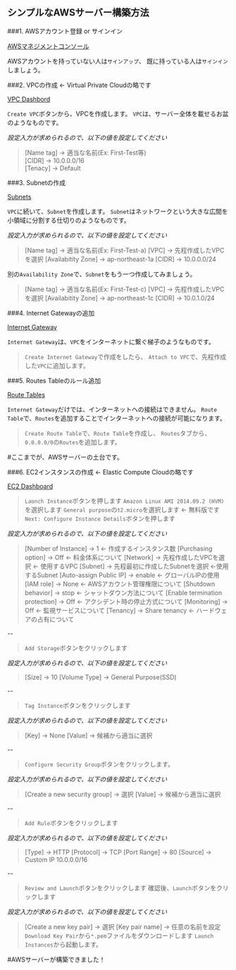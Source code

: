 シンプルなAWSサーバー構築方法
----
###1. AWSアカウント登録 or サインイン

[AWSマネジメントコンソール](http://aws.amazon.com/jp/console/)

AWSアカウントを持っていない人は`サインアップ`、
既に持っている人は`サインイン`しましょう。

###2. VPCの作成 ← Virtual Private Cloudの略です

[VPC Dashbord](https://ap-northeast-1.console.aws.amazon.com/vpc/home?region=ap-northeast-1#)

`Create VPC`ボタンから、VPCを作成します。
`VPC`は、サーバー全体を載せるお盆のようなものです。

*設定入力が求められるので、以下の値を設定してください*

> [Name tag] -> 適当な名前(Ex: First-Test等)  
  [CIDR] -> 10.0.0.0/16  
  [Tenacy] -> Default  

###3. Subnetの作成

[Subnets](https://ap-northeast-1.console.aws.amazon.com/vpc/home?region=ap-northeast-1#subnets:)

`VPC`に続いて、`Subnet`を作成します。
`Subnet`はネットワークという大きな広間を小領域に分割する仕切りのようなものです。

*設定入力が求められるので、以下の値を設定してください*

> [Name tag] -> 適当な名前(Ex: First-Test-a)
  [VPC] -> 先程作成したVPCを選択
  [Availabitity Zone] -> ap-northeast-1a
  [CIDR] -> 10.0.0.0/24

別の`Availability Zone`で、`Subnet`をもう一つ作成してみましょう。



> [Name tag] -> 適当な名前(Ex: First-Test-c)
  [VPC] -> 先程作成したVPCを選択
  [Availabitity Zone] -> ap-northeast-1c
  [CIDR] -> 10.0.1.0/24

###4. Internet Gatewayの追加

[Internet Gateway](https://ap-northeast-1.console.aws.amazon.com/vpc/home?region=ap-northeast-1#igws:)

`Internet Gateway`は、`VPC`をインターネットに繋ぐ梯子のようなものです。

>`Create Internet Gateway`で作成をしたら、
`Attach to VPC`で、先程作成した`VPC`に追加します。

###5. Routes Tableのルール追加

[Route Tables](https://ap-northeast-1.console.aws.amazon.com/vpc/home?region=ap-northeast-1#routetables:)

`Internet Gateway`だけでは、インターネットへの接続はできません。
`Route Table`で、`Routes`を追加することでインターネットへの接続が可能になります。

> `Create Route Table`で、`Route Table`を作成し、
  `Routes`タブから、`0.0.0.0/0`の`Routes`を追加します。

#ここまでが、AWSサーバーの土台です。

###6. EC2インスタンスの作成 ← Elastic Compute Cloudの略です

[EC2 Dashboard](https://ap-northeast-1.console.aws.amazon.com/ec2/v2/home?region=ap-northeast-1#)

> `Launch Instance`ボタンを押します
  `Amazon Linux AMI 2014.09.2 (HVM)`を選択します
  `General purpose`の`t2.micro`を選択します ← 無料版です
  `Next: Configure Instance Details`ボタンを押します

*設定入力が求められるので、以下の値を設定してください*

> [Number of Instance] -> 1 ← 作成するインスタンス数
  [Purchasing option] -> Off ← 料金体系について
  [Network] -> 先程作成したVPCを選択 ← 使用するVPC
  [Subnet] -> 先程最初に作成したSubnetを選択 ←使用するSubnet
  [Auto-assign Public IP] -> enable ← グローバルIPの使用
  [IAM role] -> None ← AWSアカウント管理権限について
  [Shutdown behavior] -> stop ← シャットダウン方法について
  [Enable termination protection] -> Off ← アクシデント時の停止方式について
  [Monitoring] -> Off ← 監視サービスについて
  [Tenancy] -> Share tenancy ← ハードウェアの占有について

--
 > `Add Storage`ボタンをクリックします 

*設定入力が求められるので、以下の値を設定してください*

> [Size] -> 10
  [Volume Type] -> General Purpose(SSD)

--
 > `Tag Instance`ボタンをクリックします 

*設定入力が求められるので、以下の値を設定してください*

> [Key] -> None
  [Value] -> 候補から適当に選択

--
 > `Configure Security Group`ボタンをクリックします。 

*設定入力が求められるので、以下の値を設定してください*

> [Create a new security group] -> 選択
  [Value] -> 候補から適当に選択

--
> `Add Rule`ボタンをクリックします

*設定入力が求められるので、以下の値を設定してください*

> [Type] -> HTTP
  [Protocol] -> TCP
  [Port Range] -> 80
  [Source] -> Custom IP 10.0.0.0/16

--
> `Review and Launch`ボタンをクリックします
  確認後、`Launch`ボタンをクリックします

*設定入力が求められるので、以下の値を設定してください*

> [Create a new key pair] -> 選択
  [Key pair name] -> 任意の名前を設定
 `Download Key Pair`から`*.pem`ファイルをダウンロードします
  `Launch Instances`から起動します。

#AWSサーバーが構築できました！
